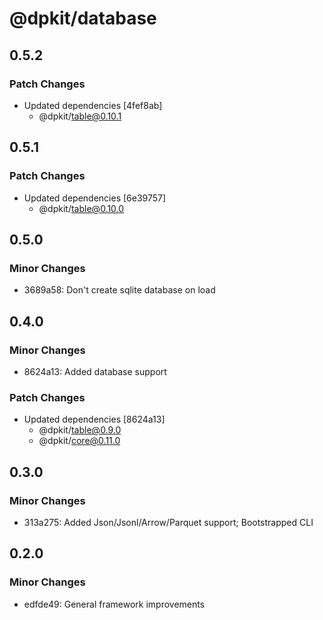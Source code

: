 # @dpkit/database

## 0.5.2

### Patch Changes

- Updated dependencies [4fef8ab]
  - @dpkit/table@0.10.1

## 0.5.1

### Patch Changes

- Updated dependencies [6e39757]
  - @dpkit/table@0.10.0

## 0.5.0

### Minor Changes

- 3689a58: Don't create sqlite database on load

## 0.4.0

### Minor Changes

- 8624a13: Added database support

### Patch Changes

- Updated dependencies [8624a13]
  - @dpkit/table@0.9.0
  - @dpkit/core@0.11.0

## 0.3.0

### Minor Changes

- 313a275: Added Json/Jsonl/Arrow/Parquet support; Bootstrapped CLI

## 0.2.0

### Minor Changes

- edfde49: General framework improvements
